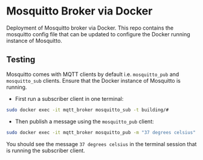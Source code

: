 # Mosquitto Broker via Docker

Deployment of Mosquitto broker via Docker. This repo contains the mosquitto config file that can be updated to configure the Docker running instance of Mosquitto.

## Testing

Mosquitto comes with MQTT clients by default i.e. `mosquitto_pub` and `mosquitto_sub` clients. Ensure that the Docker instance of Mosquitto is running.

* First run a subscriber client in one terminal:

```bash
sudo docker exec -it mqtt_broker mosquitto_sub -t building/#

```

* Then publish a message using the `mosquitto_pub` client:

```bash
sudo docker exec -it mqtt_broker mosquitto_pub -m "37 degrees celsius" -t building/room/kitchen/temperature

```

You should see the message `37 degrees celsius` in the terminal session that is running the subscriber client.
